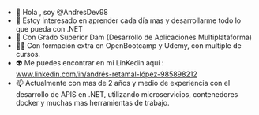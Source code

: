 - 👋 Hola , soy @AndresDev98
- 👀 Estoy interesado en aprender cada día mas y desarrollarme todo lo que pueda con .NET
- 💞️ Con Grado Superior Dam (Desarrollo de Aplicaciones Multiplataforma)
- 👨‍🎓 Con formación extra en OpenBootcamp y Udemy, con multiple de cursos.
- 👽 Me puedes encontrar en mi LinKedin aquí : www.linkedin.com/in/andrés-retamal-lópez-985898212
- 📫 Actualmente con mas de 2 años y medio de experiencia con el desarrollo de APIS en .NET, utilizando microservicios, contenedores docker y muchas mas herramientas de trabajo.
